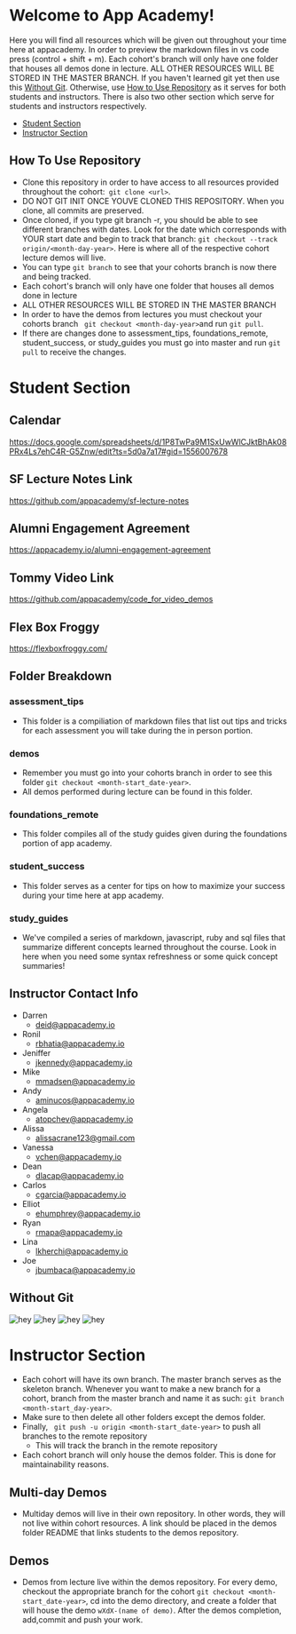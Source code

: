 # Welcome to App Academy! 

Here you will find all resources which will be given out throughout your time here at appacademy. In order to preview the markdown files in vs code press (control + shift + m). Each cohort's branch will only have one folder that houses all demos done in lecture. ALL OTHER RESOURCES WILL BE STORED IN THE MASTER BRANCH. If you haven't learned git yet then use this [Without Git](#without-git). Otherwise, use [How to Use Repository](#how-to-use-repository) as it serves for both students and instructors. There is also two other section which serve for students and instructors respectively. 

* [Student Section](#student-section)
* [Instructor Section](#instructor-section)

## How To Use Repository
* Clone this repository in order to have access to all resources provided throughout the cohort:``` git clone <url>```.
* DO NOT GIT INIT ONCE YOUVE CLONED THIS REPOSITORY. When you clone, all commits are preserved.
* Once cloned, if you type git branch -r, you should be able to see different branches with dates.  Look for the date which corresponds with YOUR start date and begin to track that branch: ```git checkout --track origin/<month-day-year>```. Here is where all of the respective cohort lecture demos will live.
* You can type ``` git branch ``` to see that your cohorts branch is now there and being tracked.
* Each cohort's branch will only have one folder that houses all demos done in lecture 
* ALL OTHER RESOURCES WILL BE STORED IN THE MASTER BRANCH 
* In order to have the demos from lectures you must checkout your cohorts branch ``` git checkout <month-day-year>```and run ```git pull```.
* If there are changes done to assessment_tips, foundations_remote, student_success, or study_guides you must go into master and run ```git pull``` to receive the changes.

# Student Section 
## Calendar 
https://docs.google.com/spreadsheets/d/1P8TwPa9M1SxUwWlCJktBhAk08PRx4Ls7ehC4R-G5Znw/edit?ts=5d0a7a17#gid=1556007678
## SF Lecture Notes Link 
https://github.com/appacademy/sf-lecture-notes
## Alumni Engagement Agreement
https://appacademy.io/alumni-engagement-agreement
## Tommy Video Link
https://github.com/appacademy/code_for_video_demos
## Flex Box Froggy
https://flexboxfroggy.com/

## Folder Breakdown  
### assessment_tips
* This folder is a compiliation of markdown files that list out tips and tricks for each assessment you will take during the in person portion.
### demos
* Remember you must go into your cohorts branch in order to see this folder ```git checkout <month-start_date-year>```.
* All demos performed during lecture can be found in this folder. 
### foundations_remote
* This folder compiles all of the study guides given during the foundations portion of app academy.
### student_success
* This folder serves as a center for tips on how to maximize your success during your time here at app academy. 
### study_guides
* We've compiled a series of markdown, javascript, ruby and sql files that summarize different concepts learned throughout the course.  Look in here when you need some syntax refreshness or some quick concept summaries!

## Instructor Contact Info 

* Darren 
    * deid@appacademy.io
* Ronil
    *  rbhatia@appacademy.io
* Jeniffer
    * jkennedy@appacademy.io
* Mike 
    * mmadsen@appacademy.io
* Andy 
    * aminucos@appacademy.io
* Angela 
    * atopchev@appacademy.io
* Alissa 
    * alissacrane123@gmail.com
* Vanessa
    * vchen@appacademy.io
* Dean 
    * dlacap@appacademy.io
* Carlos 
    * cgarcia@appacademy.io
* Elliot
    * ehumphrey@appacademy.io
* Ryan 
    * rmapa@appacademy.io
* Lina
    * lkherchi@appacademy.io
* Joe
    * jbumbaca@appacademy.io

## Without Git
![hey](./assessment_tips/images/without_git1.png)
![hey](./assessment_tips/images/without_git2.png)
![hey](./assessment_tips/images/without_git3.png)
![hey](./assessment_tips/images/without_git4.png)

# Instructor Section

* Each cohort will have its own branch.  The master branch serves as the skeleton branch.  Whenever you want to make a new branch for a cohort, branch from the master branch and name it as such: ```git branch <month-start_day-year>```. 
* Make sure to then delete all other folders except the demos folder.
* Finally, ``` git push -u origin <month-start_date-year>``` to push all branches to the remote repository
    * This will track the branch in the remote repository 
* Each cohort branch will only house the demos folder. This is done for maintainability reasons.

## Multi-day Demos 
* Multiday demos will live in their own repository.  In other words, they will not live within cohort resources.  A link should be placed in the demos folder README that links students to the demos repository.

## Demos
*  Demos from lecture live within the demos repository.  For every demo, checkout the appropriate branch for the cohort ```git checkout <month-start_date-year>```, cd into the demo directory, and create a folder that will house the demo ``` wXdX-(name of demo) ```.  After the demos completion, add,commit and push your work.